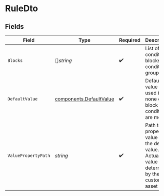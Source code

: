 # RuleDto


## Fields

| Field                                                                                           | Type                                                                                            | Required                                                                                        | Description                                                                                     | Example                                                                                         |
| ----------------------------------------------------------------------------------------------- | ----------------------------------------------------------------------------------------------- | ----------------------------------------------------------------------------------------------- | ----------------------------------------------------------------------------------------------- | ----------------------------------------------------------------------------------------------- |
| `Blocks`                                                                                        | []*string*                                                                                      | :heavy_check_mark:                                                                              | List of condition blocks or condition groups                                                    |                                                                                                 |
| `DefaultValue`                                                                                  | [components.DefaultValue](../../models/components/defaultvalue.md)                              | :heavy_check_mark:                                                                              | Default value to be used if none of the block conditions are met                                |                                                                                                 |
| `ValuePropertyPath`                                                                             | *string*                                                                                        | :heavy_check_mark:                                                                              | Path to the property value for the default value. Actual value determined by the customer asset | address.city                                                                                    |
